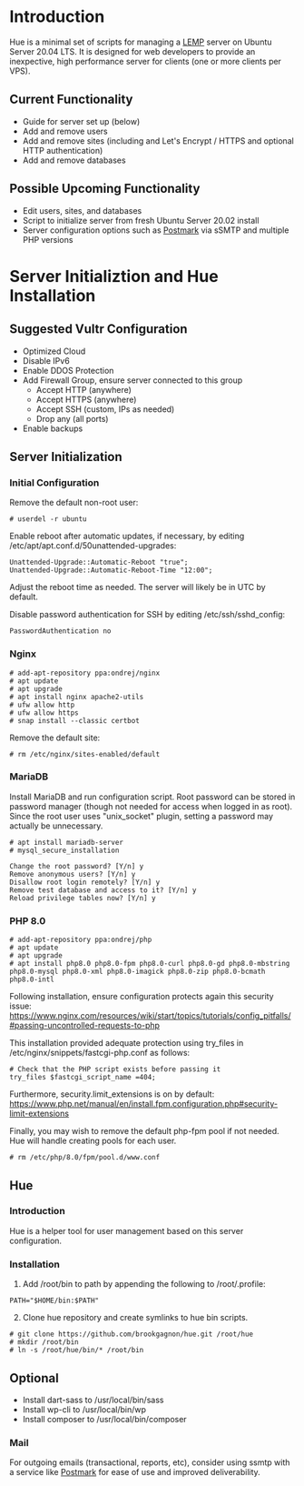 # Introduction

Hue is a minimal set of scripts for managing a [LEMP](https://lemp.io/) server on Ubuntu Server 20.04 LTS. It is designed for web developers to provide an inexpective, high performance server for clients (one or more clients per VPS).

## Current Functionality

* Guide for server set up (below)
* Add and remove users
* Add and remove sites (including and Let's Encrypt / HTTPS and optional HTTP authentication)
* Add and remove databases

## Possible Upcoming Functionality

* Edit users, sites, and databases
* Script to initialize server from fresh Ubuntu Server 20.02 install
* Server configuration options such as [Postmark](https://postmarkapp.com/) via sSMTP and multiple PHP versions

# Server Initializtion and Hue Installation

## Suggested Vultr Configuration

* Optimized Cloud
* Disable IPv6
* Enable DDOS Protection
* Add Firewall Group, ensure server connected to this group
  * Accept HTTP (anywhere)
  * Accept HTTPS (anywhere)
  * Accept SSH (custom, IPs as needed)
  * Drop any (all ports) 
* Enable backups

## Server Initialization

### Initial Configuration

Remove the default non-root user:

```
# userdel -r ubuntu
```

Enable reboot after automatic updates, if necessary, by editing /etc/apt/apt.conf.d/50unattended-upgrades:

```
Unattended-Upgrade::Automatic-Reboot "true";
Unattended-Upgrade::Automatic-Reboot-Time "12:00";
```

Adjust the reboot time as needed. The server will likely be in UTC by default.

Disable password authentication for SSH by editing /etc/ssh/sshd_config:

```
PasswordAuthentication no
```

### Nginx

```
# add-apt-repository ppa:ondrej/nginx
# apt update
# apt upgrade
# apt install nginx apache2-utils
# ufw allow http
# ufw allow https
# snap install --classic certbot
```

Remove the default site:

```
# rm /etc/nginx/sites-enabled/default
```

### MariaDB

Install MariaDB and run configuration script. Root password can be stored in password manager (though not needed for access when logged in as root). Since the root user uses "unix_socket" plugin, setting a password may actually be unnecessary.

```
# apt install mariadb-server
# mysql_secure_installation

Change the root password? [Y/n] y
Remove anonymous users? [Y/n] y
Disallow root login remotely? [Y/n] y
Remove test database and access to it? [Y/n] y
Reload privilege tables now? [Y/n] y
```

### PHP 8.0

```
# add-apt-repository ppa:ondrej/php
# apt update
# apt upgrade
# apt install php8.0 php8.0-fpm php8.0-curl php8.0-gd php8.0-mbstring php8.0-mysql php8.0-xml php8.0-imagick php8.0-zip php8.0-bcmath php8.0-intl
```

Following installation, ensure configuration protects again this security issue:
https://www.nginx.com/resources/wiki/start/topics/tutorials/config_pitfalls/#passing-uncontrolled-requests-to-php

This installation provided adequate protection using try_files in /etc/nginx/snippets/fastcgi-php.conf as follows:

```
# Check that the PHP script exists before passing it
try_files $fastcgi_script_name =404;
```

Furthermore, security.limit_extensions is on by default:  
https://www.php.net/manual/en/install.fpm.configuration.php#security-limit-extensions

Finally, you may wish to remove the default php-fpm pool if not needed. Hue will handle creating pools for each user.

```
# rm /etc/php/8.0/fpm/pool.d/www.conf
```

## Hue

### Introduction

Hue is a helper tool for user management based on this server configuration.

### Installation

1. Add /root/bin to path by appending the following to /root/.profile:

```
PATH="$HOME/bin:$PATH"
```

2. Clone hue repository and create symlinks to hue bin scripts.

```
# git clone https://github.com/brookgagnon/hue.git /root/hue
# mkdir /root/bin
# ln -s /root/hue/bin/* /root/bin
```

## Optional

* Install dart-sass to /usr/local/bin/sass
* Install wp-cli to /usr/local/bin/wp
* Install composer to /usr/local/bin/composer

### Mail

For outgoing emails (transactional, reports, etc), consider using ssmtp with a service like [Postmark](https://postmarkapp.com/) for ease of use and improved deliverability.
